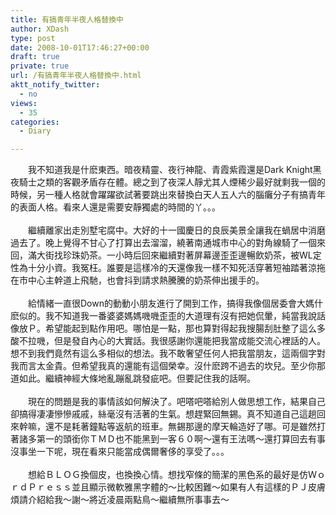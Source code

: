 ```yaml
---
title: 有搞青年半夜人格替換中
author: XDash
type: post
date: 2008-10-01T17:46:27+00:00
draft: true
private: true
url: /有搞青年半夜人格替換中.html
aktt_notify_twitter:
  - no
views:
  - 35
categories:
  - Diary

---
```

<div>
  　　我不知道我是什麽東西。暗夜精靈、夜行神龍、青霞紫霞還是Dark Knight黑夜騎士之類的客觀矛盾存在體。總之到了夜深人靜尤其人煙稀少最好就剩我一個的時候，另一種人格就會躍躍欲試著要跳出來替換白天人五人六的腦癱分子有搞青年的表面人格。看來人還是需要安靜獨處的時間的丫。。。
</div>

<div>
  &nbsp;
</div>

<div>
  　　繼續離家出走別墅宅腐中。大好的十一國慶日的良辰美景全讓我在蝸居中消磨過去了。晚上覺得不甘心了打算出去溜溜，繞著南通城市中心的對角線騎了一個來回，滿大街找珍珠奶茶。一小時后回來繼續對著屏幕邊歪歪邊暢飲奶茶，被WL定性為十分小資。我冤枉。誰要是這樣冷的天還像我一樣不知死活穿著短袖踏著涼拖在市中心主幹道上飛馳，也會抖到請求熱騰騰的奶茶伸出援手的。
</div>

<div>
  &nbsp;
</div>

<div>
  　　給情緒一直很Down的動動小朋友進行了開到工作，搞得我像個居委會大媽什麽似的。我不知道我一番婆婆媽媽嘰嘰歪歪的大道理有沒有把她侃暈，純當我說話像放Ｐ。希望能起到點作用吧。哪怕是一點，那也算對得起我搜腸刮肚整了這么多酸不拉嘰，但是發自內心的大實話。我很感謝你還能把我當成能交流心裡話的人。想不到我們竟然有這么多相似的想法。我不敢奢望任何人把我當朋友，這兩個字對我而言太金貴。但希望我真的還能有這個榮幸。沒什麽跨不過去的坎兒。至少你那道如此。繼續神經大條地亂蹦亂跳發疵吧。但要記住我的話啊。
</div>

<div>
  &nbsp;
</div>

<div>
  　　現在的問題是我的事情該如何解決了。吧嗒吧嗒給別人做思想工作，結果自己卻搞得凄凄慘慘戚戚，絲毫沒有活著的生氣。想趕緊回無錫。真不知道自己這趟回來幹嘛，還不是耗著鐘點等返航的班車。無錫那邊的摩天輪造好了哪。可是雖然打著諸多第一的頭銜你ＴＭＤ也不能黑到一客６０啊～還有王法嗎～還打算回去有事沒事坐一下呢，現在看來只能當成偶爾奢侈的享受了。。。
</div>

<div>
  &nbsp;
</div>

<div>
  　　想給ＢＬＯＧ換個皮，也換換心情。想找窄條的簡潔的黑色系的最好是仿ＷｏｒｄＰｒｅｓｓ並且顯示微軟雅黑字體的～比較困難～如果有人有這樣的ＰＪ皮膚煩請介紹給我～謝～將近凌晨兩點鳥～繼續無所事事去～
</div>

&nbsp;